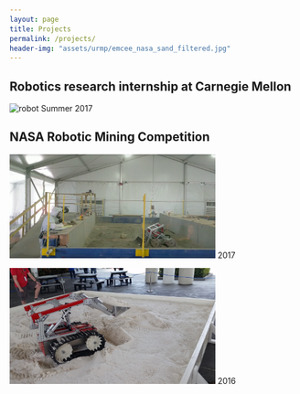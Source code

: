 ```yaml
---
layout: page
title: Projects
permalink: /projects/
header-img: "assets/urmp/emcee_nasa_sand_filtered.jpg"
---
```


## Robotics research internship at Carnegie Mellon

<img src="/assets/riss/little_and_big.jpg" alt="robot" width="360"> Summer 2017

## NASA Robotic Mining Competition

<img src="/assets/urmp/emcee2017.png" alt="robot" width="360"> 2017


<img src="/assets/urmp/emcee_nasa_sand.jpg" alt="robot" width="360"> 2016
